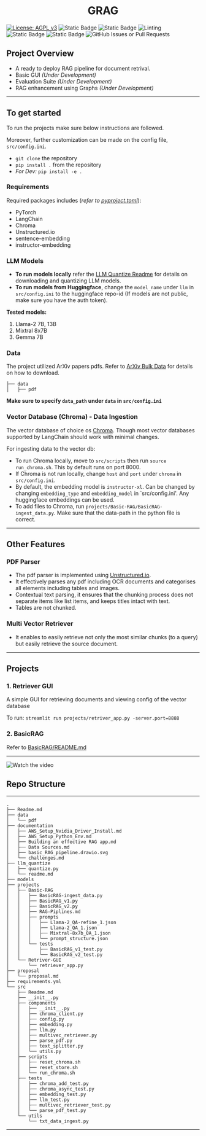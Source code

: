 <h1 align="center">GRAG</h1>

[![License: AGPL v3](https://img.shields.io/badge/License-AGPL_v3-blue.svg)](https://www.gnu.org/licenses/agpl-3.0)
![Static Badge](https://img.shields.io/badge/docstring%20style-google-yellow)
![Static Badge](https://img.shields.io/badge/linter%20-ruff-yellow)
![Linting](https://img.shields.io/github/actions/workflow/status/arjbingly/Capstone_5/ruff_linting.yml?label=Docs&labelColor=yellow)
![Static Badge](https://img.shields.io/badge/buildstyle-hatchling-purple?labelColor=white)
![Static Badge](https://img.shields.io/badge/codestyle-pyflake-purple?labelColor=white)
![GitHub Issues or Pull Requests](https://img.shields.io/github/issues-pr/arjbingly/Capstone_5)

## Project Overview

- A ready to deploy RAG pipeline for document retrival.
- Basic GUI _(Under Development)_
- Evaluation Suite _(Under Development)_
- RAG enhancement using Graphs _(Under Development)_

---

## To get started

To run the projects make sure below instructions are followed.

Moreover, further customization can be made on the config file, `src/config.ini`.

- `git clone` the repository
- `pip install .` from the repository
- _For Dev:_ `pip install -e .`

### Requirements

Required packages includes (_refer to [pyproject.toml](pyproject.toml)_):

- PyTorch
- LangChain
- Chroma
- Unstructured.io
- sentence-embedding
- instructor-embedding

### LLM Models

- **To run models locally** refer the [LLM Quantize Readme](./llm_quantize/README) for details on downloading and
  quantizing LLM models.
- **To run models from Huggingface**, change the `model_name` under `llm` in `src/config.ini` to the huggingface
  repo-id (If
  models are not public, make sure you have the auth token).

**Tested models:**

1. Llama-2 7B, 13B
2. Mixtral 8x7B
3. Gemma 7B

### Data

The project utilized ArXiv papers pdfs. Refer to [ArXiv Bulk Data](https://info.arxiv.org/help/bulk_data/index.html) for
details on how to download.

```
├── data
│   ├── pdf
```

**Make sure to specify `data_path` under `data` in `src/config.ini`**

### Vector Database (Chroma) - Data Ingestion

The vector database of choice os [Chroma](https://www.trychroma.com). Though most vector databases supported by
LangChain should work with minimal changes.

For ingesting data to the vector db:

- To run Chroma locally, move to `src/scripts` then run `source run_chroma.sh`. This by default runs on port 8000.
- If Chroma is not run locally, change `host` and `port` under `chroma` in `src/config.ini`.
- By default, the embedding model is `instructor-xl`. Can be changed by changing `embedding_type` and `embedding_model`
  in `src/config.ini'. Any huggingface embeddings can be used.
- To add files to Chroma, run `projects/Basic-RAG/BasicRAG-ingest_data.py`. Make sure that the data-path in the python
  file is correct.

---

## Other Features

### PDF Parser

- The pdf parser is implemented using [Unstructured.io](https://unstructured.io).
- It effectively parses any pdf including OCR documents and categorises all elements including tables and images.
- Contextual text parsing, it ensures that the chunking process does not separate items like list items, and keeps
  titles intact with text.
- Tables are not chunked.

### Multi Vector Retriever

- It enables to easily retrieve not only the most similar chunks (to a query) but easily retrieve the source document.

---

## Projects

### 1. Retriever GUI

A simple GUI for retrieving documents and viewing config of the vector database

To run: `streamlit run projects/retriver_app.py -server.port=8888`

### 2. BasicRAG

Refer to [BasicRAG/README.md](./projects/Basic-RAG/README.md)

___

![Watch the video](../Sample_Capstone/demo/fig/demo.gif)

## Repo Structure

___

```
.
├── Readme.md
├── data
│   └── pdf
├── documentation
│   ├── AWS_Setup_Nvidia_Driver_Install.md
│   ├── AWS_Setup_Python_Env.md
│   ├── Building an effective RAG app.md
│   ├── Data Sources.md
│   ├── basic_RAG_pipeline.drawio.svg
│   └── challenges.md
├── llm_quantize
│   ├── quantize.py
│   └── readme.md
├── models
├── projects
│   ├── Basic-RAG
│   │   ├── BasicRAG-ingest_data.py
│   │   ├── BasicRAG_v1.py
│   │   ├── BasicRAG_v2.py
│   │   ├── RAG-Piplines.md
│   │   ├── prompts
│   │   │   ├── Llama-2_QA-refine_1.json
│   │   │   ├── Llama-2_QA_1.json
│   │   │   ├── Mixtral-8x7b_QA_1.json
│   │   │   └── prompt_structure.json
│   │   └── tests
│   │       ├── BasicRAG_v1_test.py
│   │       └── BasicRAG_v2_test.py
│   └── Retriver-GUI
│       └── retriever_app.py
├── proposal
│   └── proposal.md
├── requirements.yml
└── src
    ├── Readme.md
    ├── __init__.py
    ├── components
    │   ├── __init__.py
    │   ├── chroma_client.py
    │   ├── config.py
    │   ├── embedding.py
    │   ├── llm.py
    │   ├── multivec_retriever.py
    │   ├── parse_pdf.py
    │   ├── text_splitter.py
    │   └── utils.py
    ├── scripts
    │   ├── reset_chroma.sh
    │   ├── reset_store.sh
    │   └── run_chroma.sh
    ├── tests
    │   ├── chroma_add_test.py
    │   ├── chroma_async_test.py
    │   ├── embedding_test.py
    │   ├── llm_test.py
    │   ├── multivec_retriever_test.py
    │   └── parse_pdf_test.py
    └── utils
        └── txt_data_ingest.py
```

---

